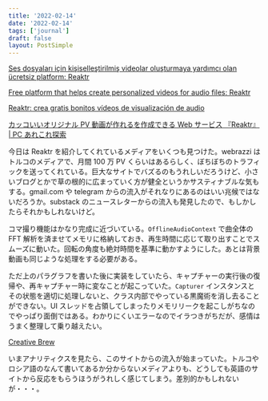 ```yaml
---
title: '2022-02-14'
date: '2022-02-14'
tags: ['journal']
draft: false
layout: PostSimple
---
```


[Ses dosyaları için kişiselleştirilmiş videolar oluşturmaya yardımcı olan ücretsiz platform: Reaktr](https://webrazzi.com/2022/02/14/ses-dosyalari-icin-kisisellestirilmis-videolar-olusturmaya-yardimci-olan-ucretsiz-platform-reaktr)

[Free platform that helps create personalized videos for audio files: Reaktr](https://nitekim.com/free-platform-that-helps-create-personalized-videos-for-audio-files-reaktr/)

[Reaktr: crea gratis bonitos vídeos de visualización de audio](https://www.softandapps.info/2022/02/07/reaktr-crea-gratis-bonitos-videos-de-visualizacion-de-audio/?utm_source=twitter&utm_medium=bloguersnet)

[カッコいいオリジナル PV 動画が作れるを作成できる Web サービス 『Reaktr』 | PC あれこれ探索](https://pc.mogeringo.com/archives/90193)

今日は Reaktr を紹介してくれているメディアをいくつも見つけた。webrazzi はトルコのメディアで、月間 100 万 PV くらいはあるらしく、ぼちぼちのトラフィックを送ってくれている。巨大なサイトでバズるのもうれしいだろうけど、小さいブログとかで草の根的に広まっていく方が健全というかサスティナブルな気もする。gmail.com や telegram からの流入がそれなりにあるのはいい兆候ではないだろうか。substack のニュースレターからの流入も発見したので、もしかしたらそれかもしれないけど。

コマ撮り機能はかなり完成に近づいている。`OfflineAudioContext` で曲全体の FFT 解析を済ませてメモリに格納しておき、再生時間に応じて取り出すことでスムーズに動いた。回転の角度も絶対時間を基準に動かすようにした。あとは背景動画も同じような処理をする必要がある。

ただ上のパラグラフを書いた後に実装をしていたら、キャプチャーの実行後の復帰や、再キャプチャー時に変なことが起こっていた。`Capturer` インスタンスとその状態を適切に処理しないと、クラス内部でやっている黒魔術を消し去ることができない。UI スレッドを占領してしまったりメモリリークを起こしがちなのでやっぱり面倒ではある。わかりにくいエラーなのでイラつきがちだが、感情はうまく整理して乗り越えたい。

[Creative Brew](https://www.creativebrew.io/)

いまアナリティクスを見たら、このサイトからの流入が始まっていた。トルコやロシア語のなんて書いてあるか分からないメディアよりも、どうしても英語のサイトから反応をもらうほうがうれしく感じてしまう。差別的かもしれないが・・・。
